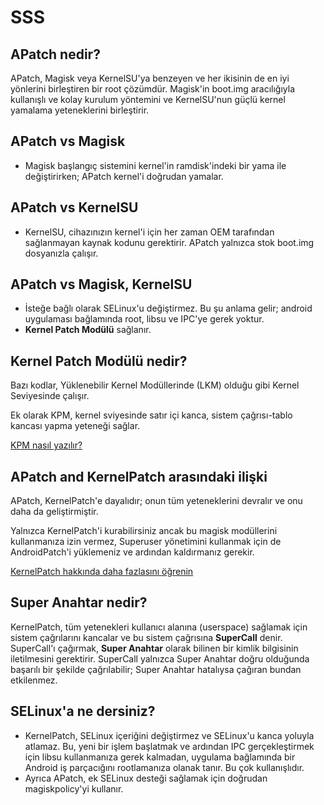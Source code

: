 # SSS

## APatch nedir?

APatch, Magisk veya KernelSU'ya benzeyen ve her ikisinin de en iyi yönlerini birleştiren bir root çözümdür. Magisk'in boot.img aracılığıyla kullanışlı ve kolay kurulum yöntemini ve KernelSU'nun güçlü kernel yamalama yeteneklerini birleştirir.

## APatch vs Magisk

- Magisk başlangıç sistemini kernel'in ramdisk'indeki bir yama ile değiştirirken; APatch kernel'i doğrudan yamalar.

## APatch vs KernelSU

- KernelSU, cihazınızın kernel'i için her zaman OEM tarafından sağlanmayan kaynak kodunu gerektirir. APatch yalnızca stok boot.img dosyanızla çalışır.

## APatch vs Magisk, KernelSU

- İsteğe bağlı olarak SELinux'u değiştirmez. Bu şu anlama gelir; android uygulaması bağlamında root, libsu ve IPC'ye gerek yoktur.
- **Kernel Patch Modülü** sağlanır.

## Kernel Patch Modülü nedir?

Bazı kodlar, Yüklenebilir Kernel Modüllerinde (LKM) olduğu gibi Kernel Seviyesinde çalışır.

Ek olarak KPM, kernel sviyesinde satır içi kanca, sistem çağrısı-tablo kancası yapma yeteneği sağlar.

[KPM nasıl yazılır?](https://github.com/bmax121/KernelPatch/blob/main/doc/module.md)

## APatch and KernelPatch arasındaki ilişki

APatch, KernelPatch'e dayalıdır; onun tüm yeteneklerini devralır ve onu daha da geliştirmiştir.

Yalnızca KernelPatch'i kurabilirsiniz ancak bu magisk modüllerini kullanmanıza izin vermez,
Superuser yönetimini kullanmak için de AndroidPatch'i yüklemeniz ve ardından kaldırmanız gerekir.

[KernelPatch hakkında daha fazlasını öğrenin](https://github.com/bmax121/KernelPatch)

## Super Anahtar nedir?

KernelPatch, tüm yetenekleri kullanıcı alanına (userspace) sağlamak için sistem çağrılarını kancalar ve bu sistem çağrısına **SuperCall** denir.  
SuperCall'ı çağırmak, **Super Anahtar** olarak bilinen bir kimlik bilgisinin iletilmesini gerektirir.
SuperCall yalnızca Super Anahtar doğru olduğunda başarılı bir şekilde çağrılabilir; Super Anahtar hatalıysa çağıran bundan etkilenmez.

## SELinux'a ne dersiniz?

- KernelPatch, SELinux içeriğini değiştirmez ve SELinux'u kanca yoluyla atlamaz. Bu, yeni bir işlem başlatmak ve ardından IPC gerçekleştirmek için libsu kullanmanıza gerek kalmadan, uygulama bağlamında bir Android iş parçacığını rootlamanıza olanak tanır. Bu çok kullanışlıdır.
- Ayrıca APatch, ek SELinux desteği sağlamak için doğrudan magiskpolicy'yi kullanır.
